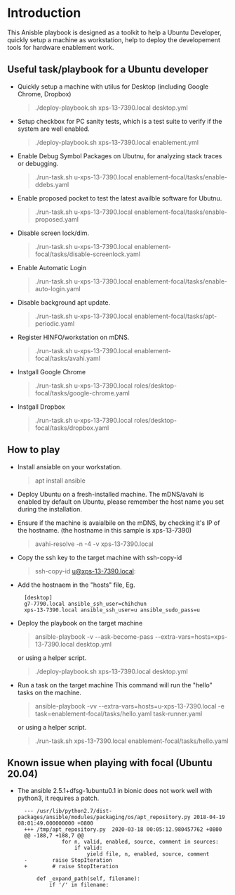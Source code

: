 

# Introduction

This Anisble playbook is designed as a toolkit to help a Ubuntu Developer, quickly setup a machine as workstation, help to deploy the developement tools for hardware enablement work.

## Useful task/playbook for a Ubuntu developer

- Quickly setup a machine with utilus for Desktop (including Google Chrome, Dropbox)
    > ./deploy-playbook.sh xps-13-7390.local desktop.yml

- Setup checkbox for PC sanity tests, which is a test suite to verify if the system are well enabled.
    > ./deploy-playbook.sh xps-13-7390.local enablement.yml

- Enable Debug Symbol Packages on Ubutnu, for analyzing stack traces or debugging.
    > ./run-task.sh u-xps-13-7390.local enablement-focal/tasks/enable-ddebs.yaml

- Enable proposed pocket to test the latest availble software for Ubutnu.
    > ./run-task.sh u-xps-13-7390.local enablement-focal/tasks/enable-proposed.yaml

- Disable screen lock/dim.
    > ./run-task.sh u-xps-13-7390.local enablement-focal/tasks/disable-screenlock.yaml

- Enable Automatic Login
    > ./run-task.sh u-xps-13-7390.local enablement-focal/tasks/enable-auto-login.yaml

- Disable background apt update.
    > ./run-task.sh u-xps-13-7390.local enablement-focal/tasks/apt-periodic.yaml

- Register HINFO/workstation on mDNS.
    > ./run-task.sh u-xps-13-7390.local enablement-focal/tasks/avahi.yaml

- Instgall Google Chrome
    > ./run-task.sh u-xps-13-7390.local roles/desktop-focal/tasks/google-chrome.yaml 

- Instgall Dropbox
    > ./run-task.sh u-xps-13-7390.local roles/desktop-focal/tasks/dropbox.yaml 

## How to play
- Install ansiable on your workstation. 
    > apt install ansible
- Deploy Ubuntu on a fresh-installed machine. The mDNS/avahi is enabled by default on Ubuntu, please remember the host name you set during the installation.
- Ensure if the machine is avaialbile on the mDNS, by checking it's IP of  the hostname. (the hostname in this sample is xps-13-7390)
    > avahi-resolve -n -4 -v xps-13-7390.local
- Copy the ssh key to the target machine with ssh-copy-id
    > ssh-copy-id u@xps-13-7390.local:
- Add the hostnaem in the "hosts" file, Eg.

        [desktop]
        g7-7790.local ansible_ssh_user=chihchun
        xps-13-7390.local ansible_ssh_user=u ansible_sudo_pass=u

- Deploy the playbook on the target machine
    > ansible-playbook -v --ask-become-pass --extra-vars=hosts=xps-13-7390.local desktop.yml

    or using a helper script.
    > ./deploy-playbook.sh xps-13-7390.local desktop.yml

- Run a task on the target machine
    This command will run the "hello" tasks on the machine.
    > ansible-playbook -vv --extra-vars=hosts=u-xps-13-7390.local -e task=enablement-focal/tasks/hello.yaml task-runner.yaml

    or using a helper script.
    > ./run-task.sh xps-13-7390.local enablement-focal/tasks/hello.yaml

## Known issue when playing with focal (Ubuntu 20.04)
- The ansible 2.5.1+dfsg-1ubuntu0.1 in bionic does not work well with python3, it requires a patch.

        --- /usr/lib/python2.7/dist-packages/ansible/modules/packaging/os/apt_repository.py	2018-04-19 08:01:49.000000000 +0800
        +++ /tmp/apt_repository.py	2020-03-18 00:05:12.980457762 +0800
        @@ -188,7 +188,7 @@
                    for n, valid, enabled, source, comment in sources:
                        if valid:
                            yield file, n, enabled, source, comment
        -        raise StopIteration
        +        # raise StopIteration
        
            def _expand_path(self, filename):
                if '/' in filename: